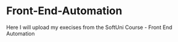 # Front-End-Automation
Here I will upload my execises from the SoftUni Course - Front End Automation
